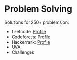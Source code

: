 # Problem Solving

Solutions for 250+ problems on:

- Leetcode: [Profile](https://leetcode.com/msskzx/)
- Codeforces: [Profile](https://codeforces.com/profile/mssk)
- Hackerrank: [Profile](https://www.hackerrank.com/msskzx)
- UVA
- Challenges
